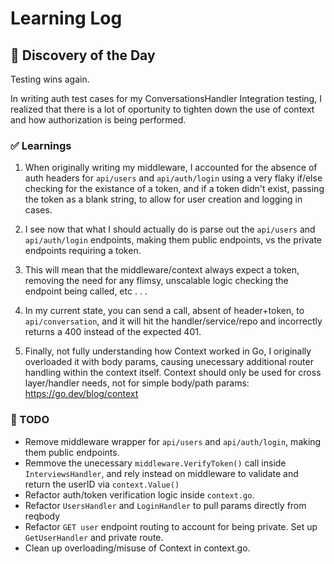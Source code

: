 # Learning Log

## 🤔 Discovery of the Day
Testing wins again. 

In writing auth test cases for my ConversationsHandler Integration testing, I realized that there is a lot of oportunity to tighten down the use of context and how authorization is being performed. 

### ✅ Learnings
1. When originally writing my middleware, I accounted for the absence of auth headers for `api/users` and `api/auth/login` using a very flaky if/else checking for the existance of a token, and if a token didn't exist, passing the token as a blank string, to allow for user creation and logging in cases. 

2. I see now that what I should actually do is parse out the `api/users` and `api/auth/login` endpoints, making them public endpoints, vs the private endpoints requiring a token. 

3. This will mean that the middleware/context always expect a token, removing the need for any flimsy, unscalable logic checking the endpoint being called, etc . . . 

4. In my current state, you can send a call, absent of header+token, to `api/conversation`, and it will hit the handler/service/repo and incorrectly returns a 400 instead of the expected 401. 

5. Finally, not fully understanding how Context worked in Go, I originally overloaded it with body params, causing unecessary additional router handling within the context itself. Context should only be used for cross layer/handler needs, not for simple body/path params: https://go.dev/blog/context 

### 🔁 TODO
- Remove middleware wrapper for `api/users` and `api/auth/login`, making them public endpoints. 
- Remmove the unecessary `middleware.VerifyToken()` call inside `InterviewsHandler`, and rely instead on middleware to validate and return the userID via `context.Value()`
- Refactor auth/token verification logic inside `context.go`. 
- Refactor `UsersHandler` and `LoginHandler` to pull params directly from reqbody
- Refactor `GET user` endpoint routing to account for being private. Set up `GetUserHandler` and private route.  
- Clean up overloading/misuse of Context in context.go. 

